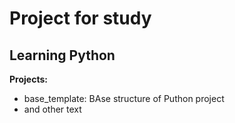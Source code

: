 # Project for study

## Learning Python 

**Projects:**
- base_template:
    BAse structure of Puthon project
- and other text
